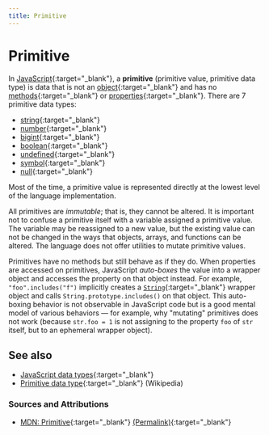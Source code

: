 ```yaml
---
title: Primitive
---
```


# Primitive

In [JavaScript](https://developer.mozilla.org/en-US/docs/Glossary/JavaScript){:target="_blank"}, a **primitive** (primitive value, primitive data type) is data that is not an [object](https://developer.mozilla.org/en-US/docs/Glossary/Object){:target="_blank"} and has no [methods](https://developer.mozilla.org/en-US/docs/Glossary/Method){:target="_blank"} or [properties](https://developer.mozilla.org/en-US/docs/Glossary/Property/JavaScript){:target="_blank"}. There are 7 primitive data types:

- [string](https://developer.mozilla.org/en-US/docs/Glossary/String){:target="_blank"}
- [number](https://developer.mozilla.org/en-US/docs/Glossary/Number){:target="_blank"}
- [bigint](https://developer.mozilla.org/en-US/docs/Glossary/Bigint){:target="_blank"}
- [boolean](https://developer.mozilla.org/en-US/docs/Glossary/Boolean){:target="_blank"}
- [undefined](https://developer.mozilla.org/en-US/docs/Glossary/Undefined){:target="_blank"}
- [symbol](https://developer.mozilla.org/en-US/docs/Web/JavaScript/Reference/Global_Objects/Symbol){:target="_blank"}
- [null](https://developer.mozilla.org/en-US/docs/Glossary/Null){:target="_blank"}

Most of the time, a primitive value is represented directly at the lowest level of the language implementation.

All primitives are _immutable_; that is, they cannot be altered. It is important not to confuse a primitive itself with a variable assigned a primitive value. The variable may be reassigned to a new value, but the existing value can not be changed in the ways that objects, arrays, and functions can be altered. The language does not offer utilities to mutate primitive values.

Primitives have no methods but still behave as if they do. When properties are accessed on primitives, JavaScript _auto-boxes_ the value into a wrapper object and accesses the property on that object instead. For example, `"foo".includes("f")` implicitly creates a [`String`](https://developer.mozilla.org/en-US/docs/Web/JavaScript/Reference/Global_Objects/String){:target="_blank"} wrapper object and calls `String.prototype.includes()` on that object. This auto-boxing behavior is not observable in JavaScript code but is a good mental model of various behaviors — for example, why "mutating" primitives does not work (because `str.foo = 1` is not assigning to the property `foo` of `str` itself, but to an ephemeral wrapper object).

## See also

- [JavaScript data types](https://developer.mozilla.org/en-US/docs/Web/JavaScript/Data_structures){:target="_blank"}
- [Primitive data type](https://en.wikipedia.org/wiki/Primitive_data_type){:target="_blank"} (Wikipedia)

### Sources and Attributions

- [MDN: Primitive](https://developer.mozilla.org/en-US/docs/Glossary/Primitive){:target="_blank"} [(Permalink)](https://github.com/mdn/content/blob/cbe37032c94ef804f24e6e37624102fa31e861c7/files/en-us/glossary/primitive/index.md){:target="_blank"}